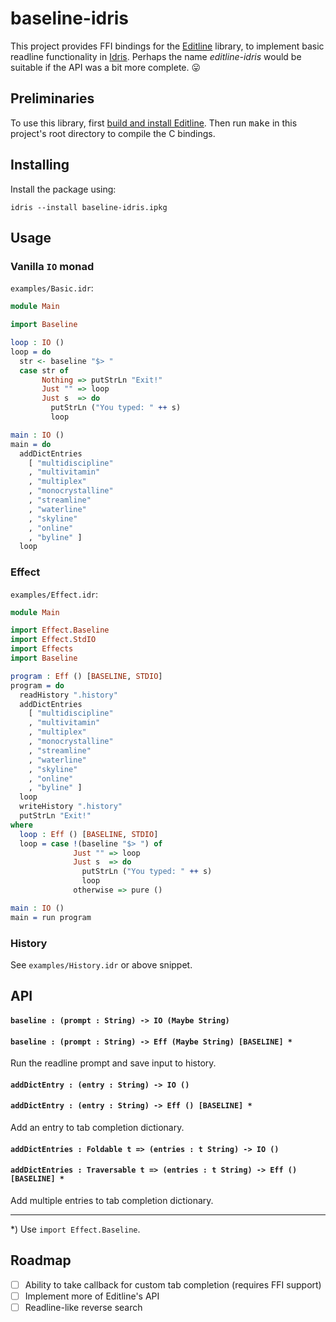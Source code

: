 # baseline-idris

This project provides FFI bindings for the 
[Editline](https://github.com/troglobit/editline) library, to implement basic 
readline functionality in [Idris](https://github.com/idris-lang). Perhaps the 
name *editline-idris* would be suitable if the API was a bit more complete. 
:stuck_out_tongue:

## Preliminaries

To use this library, first [build and install Editline](https://github.com/troglobit/editline#build--install). 
Then run <kbd>make</kbd> in this project's root directory to compile the C 
bindings.

## Installing

Install the package using:

```
idris --install baseline-idris.ipkg
```

## Usage

### Vanilla `IO` monad

`examples/Basic.idr`:

```idris
module Main

import Baseline

loop : IO ()
loop = do
  str <- baseline "$> "
  case str of
       Nothing => putStrLn "Exit!"
       Just "" => loop
       Just s  => do
         putStrLn ("You typed: " ++ s)
         loop

main : IO ()
main = do
  addDictEntries
    [ "multidiscipline"
    , "multivitamin"
    , "multiplex"
    , "monocrystalline"
    , "streamline"
    , "waterline"
    , "skyline"
    , "online"
    , "byline" ]
  loop
```

### Effect

`examples/Effect.idr`:

```idris
module Main

import Effect.Baseline
import Effect.StdIO
import Effects
import Baseline

program : Eff () [BASELINE, STDIO]
program = do
  readHistory ".history"
  addDictEntries
    [ "multidiscipline"
    , "multivitamin"
    , "multiplex"
    , "monocrystalline"
    , "streamline"
    , "waterline"
    , "skyline"
    , "online"
    , "byline" ]
  loop
  writeHistory ".history"
  putStrLn "Exit!"
where
  loop : Eff () [BASELINE, STDIO]
  loop = case !(baseline "$> ") of
              Just "" => loop
              Just s  => do
                putStrLn ("You typed: " ++ s)
                loop
              otherwise => pure ()

main : IO ()
main = run program
```

### History

See `examples/History.idr` or above snippet.

## API

#### `baseline : (prompt : String) -> IO (Maybe String)` 
#### `baseline : (prompt : String) -> Eff (Maybe String) [BASELINE] *`

Run the readline prompt and save input to history.

#### `addDictEntry : (entry : String) -> IO ()` 
#### `addDictEntry : (entry : String) -> Eff () [BASELINE] *`

Add an entry to tab completion dictionary.

#### `addDictEntries : Foldable t => (entries : t String) -> IO ()` 
#### `addDictEntries : Traversable t => (entries : t String) -> Eff () [BASELINE] *` 

Add multiple entries to tab completion dictionary.

---

*) Use `import Effect.Baseline`.

## Roadmap

- [ ] Ability to take callback for custom tab completion (requires FFI support)
- [ ] Implement more of Editline's API
- [ ] Readline-like reverse search
